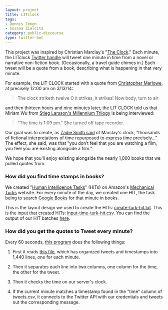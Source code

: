```yaml
---
layout: project
title: LITclock
tags:
- Dennis Tenen
- Susana Zialcita
category: public-discourse
type: twitter-bot
---
```


This project was inspired by Christian Marclay's "[The Clock](https://en.wikipedia.org/wiki/The_Clock_(2010_film))." Each minute, the LITclock [Twitter handle](https://twitter.com/LITclock) will tweet one minute in time from a novel or narrative non-fiction book. (Occasionally, a travel guide chimes in.) Each tweet will be a quote from a book, describing what is happening in that very minute. 

For example, the LIT CLOCK started with a quote from [Christopher Marlowe](http://books.google.com/books/about/Dr_Faustus.html?id=g3Wy89haCCgC), at precisely 12:00 am on 3/13/14:

> The clock striketh twelve O it strikes, it strikes! Now body, turn to air

and then thirteen hours and nine minutes later, the LIT CLOCK told us that Miriam Wu from [Stieg Larsson's Millennium Trilogy](http://books.google.com/books?id=UvK1Slvkz3MC&dq) is being interviewed:  

> "The time is 1:09 pm." She turned off tape recorder.

Our goal was to create, as [Zadie Smith said](http://www.nybooks.com/articles/archives/2011/apr/28/killing-orson-welles-midnight/?pagination=false) of Marclay's clock, "thousands of fictional interpretations of time repurposed to express time precisely..." The effect, she said, was that "you don’t feel that you are watching a film, you feel you are existing alongside a film." 

We hope that you'll enjoy existing alongside the nearly 1,000 books that we pulled quotes from. 

### How did you find time stamps in books?

We created "[Human Intelligence Tasks](https://www.mturk.com/mturk/welcome?variant=worker)" (HITs) on Amazon's [Mechanical Turks](https://www.mturk.com/mturk/) website. For every minute of the day, we created one HIT, the task being to search [Google Books](http://books.google.com/advanced_book_search) for that minute in books. 

This is the layout design we used to create the HITs: [create-turk-hit.txt](https://github.com/dhcolumbia/litclock/blob/master/mturk/create-turk-hit.txt). This is the input that created HITs: [input-time-turk-hit.csv](input-time-turk-hit.csv). You can find the output of our HIT batches [here](https://github.com/dhcolumbia/litclock/tree/master/mturk).

### How did you get the quotes to Tweet every minute?

Every 60 seconds, [this program](https://github.com/dhcolumbia/litclock/blob/master/cron-bot.py) does the following things:

1. First it reads [this file](https://github.com/dhcolumbia/litclock/blob/master/tweets.csv), which has organized tweets and timestamps into 1,440 lines, one for each minute.

2. Then it separates each line into two columns, one column for the time, the other for the tweet.

3. Then it checks the time on our server's clock. 

4. If the current minute matches a timestamp found in the "time" column of tweets.csv, it connects to the Twitter API with our credentials and tweets out the corresponding message.
